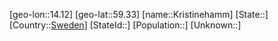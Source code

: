 ﻿---
location: [59.33,14.12]
type: City
tags:
- geo/City


SpocWebEntityId: 31652
isDeleted: false
confidential: public

---
[geo-lon::14.12]
[geo-lat::59.33]
[name::Kristinehamm]
[State::]
[Country::[Sweden](geo/Continent/Europe/Sweden.md)]
[StateId::]
[Population::]
[Unknown::]

